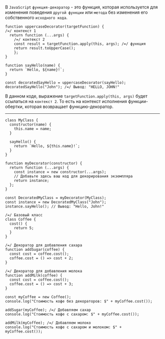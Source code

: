 В `JavaScript` `функция-декоратор` - это функция, которая используется для изменения поведения `другой функции` или `метода` без изменения его собственного `исходного кода`.

```
function uppercaseDecorator(targetFunction) {
/=/ контекст 1
  return function (...args) {
	/=/ контекст 2
    const result = targetFunction.apply(this, args); /=/ функция
    return result.toUpperCase();
	};
}

function sayHello(name) {
  return `Hello, ${name}!`;
}

const decoratedSayHello = uppercaseDecorator(sayHello);
decoratedSayHello("John"); /=/ Вывод: "HELLO, JOHN!"
```

В данном коде, выражение `targetFunction.apply(this, args)` будет ссылаться на `контекст 2`. То есть на контекст исполнения функции-обертки, которая возвращает функцию-декоратор.

---
```
class MyClass {
  constructor(name) {
    this.name = name;
  }

  sayHello() {
    return `Hello, ${this.name}!`;
  }
}

function myDecorator(constructor) {
  return function (...args) {
    const instance = new constructor(...args);
    // Добавьте здесь ваш код для декорирования экземпляра
    return instance;
  };
}

const DecoratedMyClass = myDecorator(MyClass);
const instance = new DecoratedMyClass("John");
instance.sayHello(); // Вывод: "Hello, John!"
```

```
/=/ Базовый класс
class Coffee {
  cost() {
    return 5;
  }
}

/=/ Декоратор для добавления сахара
function addSugar(coffee) {
  const cost = coffee.cost();
  coffee.cost = () => cost + 2;
}

/=/ Декоратор для добавления молока
function addMilk(coffee) {
  const cost = coffee.cost();
  coffee.cost = () => cost + 3;
}

const myCoffee = new Coffee();
console.log("Стоимость кофе без декораторов: $" + myCoffee.cost());

addSugar(myCoffee); /=/ Добавляем сахар
console.log("Стоимость кофе с сахаром: $" + myCoffee.cost());

addMilk(myCoffee); /=/ Добавляем молоко
console.log("Стоимость кофе с сахаром и молоком: $" + myCoffee.cost());
```
